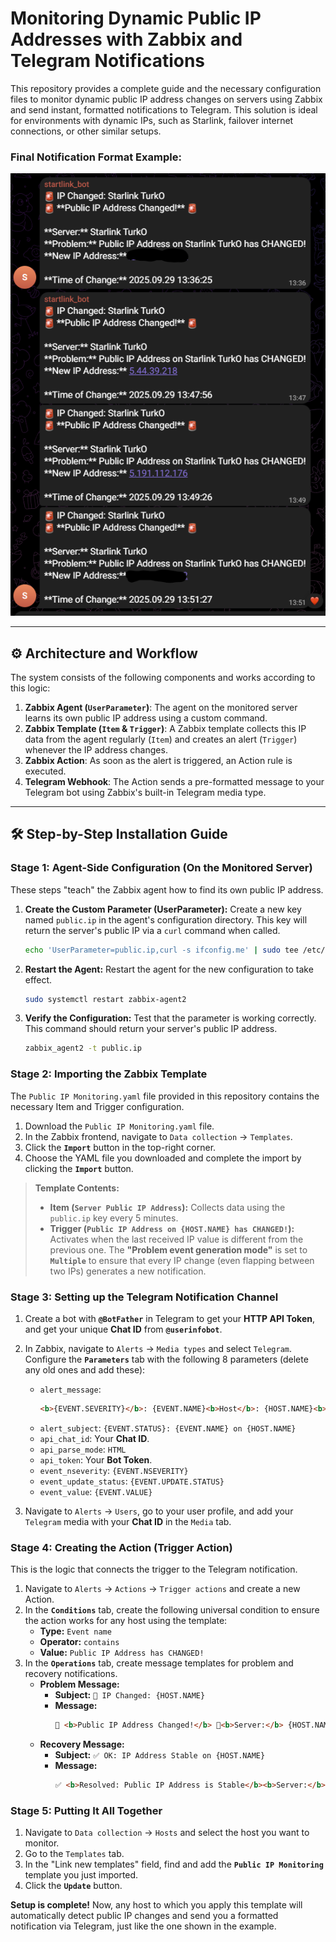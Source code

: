 # Monitoring Dynamic Public IP Addresses with Zabbix and Telegram Notifications

This repository provides a complete guide and the necessary configuration files to monitor dynamic public IP address changes on servers using Zabbix and send instant, formatted notifications to Telegram. This solution is ideal for environments with dynamic IPs, such as Starlink, failover internet connections, or other similar setups.

### Final Notification Format Example:
![Successful Telegram Notification](./telegram-notification-example.png)

---

## ⚙️ Architecture and Workflow
The system consists of the following components and works according to this logic:
1.  **Zabbix Agent (`UserParameter`)**: The agent on the monitored server learns its own public IP address using a custom command.
2.  **Zabbix Template (`Item` & `Trigger`)**: A Zabbix template collects this IP data from the agent regularly (`Item`) and creates an alert (`Trigger`) whenever the IP address changes.
3.  **Zabbix Action**: As soon as the alert is triggered, an Action rule is executed.
4.  **Telegram Webhook**: The Action sends a pre-formatted message to your Telegram bot using Zabbix's built-in Telegram media type.

---

## 🛠️ Step-by-Step Installation Guide

### Stage 1: Agent-Side Configuration (On the Monitored Server)
These steps "teach" the Zabbix agent how to find its own public IP address.

1.  **Create the Custom Parameter (UserParameter):**
    Create a new key named `public.ip` in the agent's configuration directory. This key will return the server's public IP via a `curl` command when called.
    ```bash
    echo 'UserParameter=public.ip,curl -s ifconfig.me' | sudo tee /etc/zabbix/zabbix_agent2.d/public_ip.conf
    ```
2.  **Restart the Agent:**
    Restart the agent for the new configuration to take effect.
    ```bash
    sudo systemctl restart zabbix-agent2
    ```
3.  **Verify the Configuration:**
    Test that the parameter is working correctly. This command should return your server's public IP address.
    ```bash
    zabbix_agent2 -t public.ip
    ```

### Stage 2: Importing the Zabbix Template
The `Public IP Monitoring.yaml` file provided in this repository contains the necessary Item and Trigger configuration.

1.  Download the `Public IP Monitoring.yaml` file.
2.  In the Zabbix frontend, navigate to `Data collection` -> `Templates`.
3.  Click the **`Import`** button in the top-right corner.
4.  Choose the YAML file you downloaded and complete the import by clicking the **`Import`** button.

> **Template Contents:**
> * **Item (`Server Public IP Address`):** Collects data using the `public.ip` key every 5 minutes.
> * **Trigger (`Public IP Address on {HOST.NAME} has CHANGED!`):** Activates when the last received IP value is different from the previous one. The **"Problem event generation mode"** is set to **`Multiple`** to ensure that every IP change (even flapping between two IPs) generates a new notification.

### Stage 3: Setting up the Telegram Notification Channel
1.  Create a bot with **`@BotFather`** in Telegram to get your **HTTP API Token**, and get your unique **Chat ID** from **`@userinfobot`**.
2.  In Zabbix, navigate to `Alerts` -> `Media types` and select `Telegram`. Configure the **`Parameters`** tab with the following 8 parameters (delete any old ones and add these):

    * `alert_message`:
      ```html
      <b>{EVENT.SEVERITY}</b>: {EVENT.NAME}<b>Host</b>: {HOST.NAME}<b>Time</b>: {EVENT.TIME} on {EVENT.DATE}<pre>{ITEM.NAME}: {ITEM.VALUE}{TRIGGER.URL}</pre>
      ```
    * `alert_subject`: `{EVENT.STATUS}: {EVENT.NAME} on {HOST.NAME}`
    * `api_chat_id`: Your **Chat ID**.
    * `api_parse_mode`: `HTML`
    * `api_token`: Your **Bot Token**.
    * `event_nseverity`: `{EVENT.NSEVERITY}`
    * `event_update_status`: `{EVENT.UPDATE.STATUS}`
    * `event_value`: `{EVENT.VALUE}`

3.  Navigate to `Alerts` -> `Users`, go to your user profile, and add your `Telegram` media with your **Chat ID** in the `Media` tab.

### Stage 4: Creating the Action (Trigger Action)
This is the logic that connects the trigger to the Telegram notification.

1.  Navigate to `Alerts` -> `Actions` -> `Trigger actions` and create a new Action.
2.  In the **`Conditions`** tab, create the following universal condition to ensure the action works for any host using the template:
    * **Type:** `Event name`
    * **Operator:** `contains`
    * **Value:** `Public IP Address has CHANGED!`
3.  In the **`Operations`** tab, create message templates for problem and recovery notifications.
    * **Problem Message:**
      * **Subject:** `🚨 IP Changed: {HOST.NAME}`
      * **Message:**
        ```html
        🚨 <b>Public IP Address Changed!</b> 🚨<b>Server:</b> {HOST.NAME}<b>Problem:</b> {TRIGGER.NAME}<b>New IP Address:</b> {ITEM.LASTVALUE1}<b>Time of Change:</b> {EVENT.DATE} {EVENT.TIME}
        ```
    * **Recovery Message:**
      * **Subject:** `✅ OK: IP Address Stable on {HOST.NAME}`
      * **Message:**
        ```html
        ✅ <b>Resolved: Public IP Address is Stable</b><b>Server:</b> {HOST.NAME}<b>Problem:</b> {TRIGGER.NAME}<b>Time of Recovery:</b> {EVENT.RECOVERY.DATE} {EVENT.RECOVERY.TIME}
        ```

### Stage 5: Putting It All Together
1.  Navigate to `Data collection` -> `Hosts` and select the host you want to monitor.
2.  Go to the `Templates` tab.
3.  In the "Link new templates" field, find and add the **`Public IP Monitoring`** template you just imported.
4.  Click the **`Update`** button.

**Setup is complete!** Now, any host to which you apply this template will automatically detect public IP changes and send you a formatted notification via Telegram, just like the one shown in the example.
